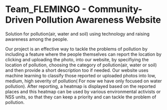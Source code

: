 # Team_FLEMINGO - Community-Driven Pollution Awareness Website

Solution for pollution(air, water and soil) using technology and raising awareness among the people.

Our project is an effective way to tackle the problems of pollution by including a feature where the people themselves can report the location by clicking and uploading the photo, into our website, by specifiying the location of pollution, choosing the category of pollution(air, water or soil) and then provide a short description too if needed. Our website uses machine learning to classify those reported or uploaded photos into low, medium, high severity of pollution( For now we have only focused on water pollution). After reporting, a heatmap is displayed based on the reported places and this heatmap can be used by various environmental activists or NSS units, so that they can keep a priority and can tackle the problem of pollution. 
